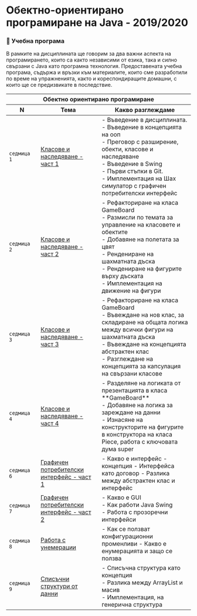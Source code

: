 # Обектно-ориентирано програмиране на Java - 2019/2020

### 🚀 Учебна програма

В рамките на дисциплината ще говорим за два важни аспекта на програмирането, които са както независими от езика, така и силно свързани с Java като програмна технология. Предоставената учебна програма, съдържа и връзки към материалите, които сме разработили по време на упражненията, както и кореспондиращите домашни, с които ще се предизвикате в последствие. 

<table>
    <thead>
        <tr>
            <th  colspan="3">Обектно ориентирано програмиране</th>
        </tr>
        <tr>
            <th width="120">N</th>
            <th width="280px">Тема</th>
            <th width="610px">Какво разглеждаме</th>
        </tr>
    </thead>
    <tbody>
        <tr>
            <td><code>седмица 1</code></td>
            <td><a href="./week-01">Класове и наследяване - част 1</a></td>
            <td>            
            - Въведение в дисциплината. <br>
            - Въведение в концепцията на ооп <br>
            - Преговор с разширение, обекти, класове и наследяване <br>
            - Въведение в Swing  <br>
            - Първи стъпки в Git. <br>
            - Имплементация на Шах симулатор с графичен потребителски интерфейс
            </td>
        </tr>
        <tr>
            <td><code>седмица 2</code></td>
            <td><a href="./week-02">Класове и наследяване - част 2</a></td>
            <td>
            - Рефакториране на класа GameBoard <br>
            - Размисли по темата за управление на класовете и обектите <br>
            - Добавяне на полетата за цвят <br>
            - Рендениране на шахматната дъска <br>
            - Рендениране на фигурите върху дъската <br>
            - Имплементация на движение на фигури
            </td>
        </tr>
        <tr>
            <td><code>седмица 3</code></td>
            <td><a href="./week-03">Класове и наследяване - част 3</a></td>
            <td>
            - Рефакториране на класа GameBoard <br>
            - Въвеждане на нов клас, за складиране на общата логика между всички фигури на шахматната дъска <br>
            - Въвеждане на концепцията абстрактен клас <br>
            - Разглеждане на концепцията за капсулация на свързани класове
            </td>
        </tr>
        <tr>
            <td><code>седмица 4</code></td>
            <td>
              <a href="./week-04">
                Класове и наследяване - част 4
              </a>
            </td>
            <td>
            - Разделяне на логиката от презентацията в класа **GameBoard**  <br>
            - Добавяне на логика за зареждане на данни  <br>
            - Изнасяне на конструкторите на фигурите в конструктора на класа Piece, работа с ключовата дума super
            </td>
        </tr>
        <tr>
            <td><code>седмица 6</code></td>
            <td><a href="./week-06">Графичен потребителски интерфейс - част 1</a></td>
            <td>
            - Какво е интерфейс - концепция
            - Интерфейса като договор
            - Разлика между абстрактен клас и интерфейс
            </td>
        </tr>
        <tr>
            <td><code>седмица 7</code></td>
            <td><a href="./week-07">Графичен потребителски интерфейс - част 2</a></td>
            <td>
            - Какво е GUI <br>
            - Как работи Java Swing <br>
            - Работа с прозоречни интерфейси <br>
            </td>
        </tr>
        <tr>
            <td><code>седмица 8</code></td>
            <td><a href="./week-08">Работа с унемерации</a></td>
            <td>
            - Как се ползват конфигурационни променливи
            - Какво е енумерацията и защо се ползва
            </td>
        </tr>        
        <tr>
            <td><code>седмица 9</code></td>
            <td><a href="./week-09">
                Списъчни структури от данни
            </a></td>
            <td>
            - Списъчна структура като концепция <br>
            - Разлика между ArrayList и масив <br>
            - Имплементация, на генерична структура
            </td>
        </tr>        
    <tbody>
</table>
